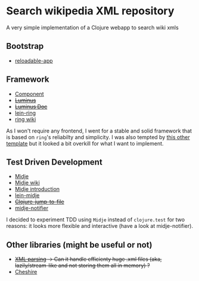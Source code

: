 # Search wikipedia XML repository #
A very simple implementation of a Clojure webapp to search wiki xmls


## Bootstrap
- [reloadable-app](https://github.com/mowat27/reloadable-app)

## Framework
- [Component](https://github.com/stuartsierra/component)
-  <del>[Luminus](http://www.luminusweb.net)</del>
-  <del>[Luminus Doc](http://www.luminusweb.net/docs)</del>
- [lein-ring](https://github.com/weavejester/lein-ring)
- [ring wiki](https://github.com/ring-clojure/ring/wiki)

As I won't require any frontend, I went for a stable and solid framework that is based on ```ring```'s reliabilty and simplicity.
I was also tempted by [this other template](https://github.com/borkdude/lein-new-liberagent) but it looked a bit overkill for what I want to implement.

## Test Driven Development
- [Midje](https://github.com/marick/Midje)
- [Midje wiki](https://github.com/marick/Midje/wiki)
- [Midje introduction](https://github.com/marick/Midje/wiki/A-tutorial-introduction)
- [lein-midje](https://github.com/marick/lein-midje)
- <del>[Clojure-jump-to-file](https://github.com/marick/Midje/wiki/Clojure-jump-to-file)</del>
- [midje-notifier](https://github.com/glittershark/midje-notifier)

I decided to experiment TDD using ```Midje``` instead of ```clojure.test``` for two reasons: it looks more flexible and interactive (have a look at midje-notifier). 

## Other libraries (might be useful or not)
- <del>[XML parsing](http://clojure-doc.org/articles/tutorials/parsing_xml_with_zippers.html) -> Can it handle efficienty huge .xml files (aka, lazily/stream-like and not storing them all in memory) ? </del>
- [Cheshire](https://github.com/dakrone/cheshire)
<br>